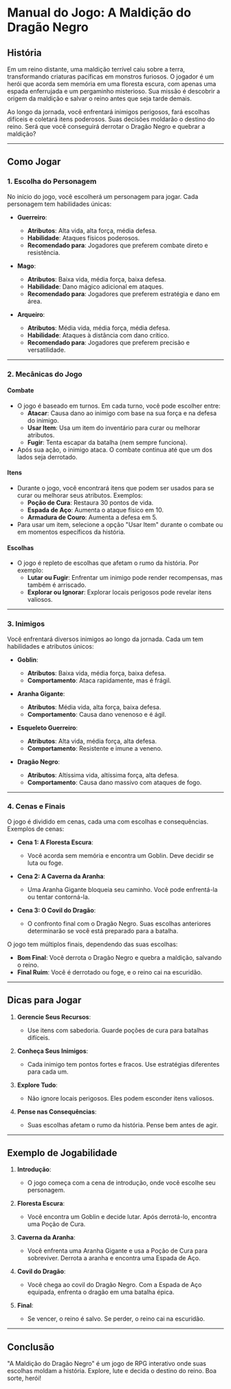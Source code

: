 # Manual do Jogo: A Maldição do Dragão Negro

## História
Em um reino distante, uma maldição terrível caiu sobre a terra, transformando criaturas pacíficas em monstros furiosos. O jogador é um herói que acorda sem memória em uma floresta escura, com apenas uma espada enferrujada e um pergaminho misterioso. Sua missão é descobrir a origem da maldição e salvar o reino antes que seja tarde demais.

Ao longo da jornada, você enfrentará inimigos perigosos, fará escolhas difíceis e coletará itens poderosos. Suas decisões moldarão o destino do reino. Será que você conseguirá derrotar o Dragão Negro e quebrar a maldição?

---

## Como Jogar

### 1. Escolha do Personagem
No início do jogo, você escolherá um personagem para jogar. Cada personagem tem habilidades únicas:

- **Guerreiro**:
  - **Atributos**: Alta vida, alta força, média defesa.
  - **Habilidade**: Ataques físicos poderosos.
  - **Recomendado para**: Jogadores que preferem combate direto e resistência.

- **Mago**:
  - **Atributos**: Baixa vida, média força, baixa defesa.
  - **Habilidade**: Dano mágico adicional em ataques.
  - **Recomendado para**: Jogadores que preferem estratégia e dano em área.

- **Arqueiro**:
  - **Atributos**: Média vida, média força, média defesa.
  - **Habilidade**: Ataques à distância com dano crítico.
  - **Recomendado para**: Jogadores que preferem precisão e versatilidade.

---

### 2. Mecânicas do Jogo

#### Combate
- O jogo é baseado em turnos. Em cada turno, você pode escolher entre:
  - **Atacar**: Causa dano ao inimigo com base na sua força e na defesa do inimigo.
  - **Usar Item**: Usa um item do inventário para curar ou melhorar atributos.
  - **Fugir**: Tenta escapar da batalha (nem sempre funciona).
- Após sua ação, o inimigo ataca. O combate continua até que um dos lados seja derrotado.

#### Itens
- Durante o jogo, você encontrará itens que podem ser usados para se curar ou melhorar seus atributos. Exemplos:
  - **Poção de Cura**: Restaura 30 pontos de vida.
  - **Espada de Aço**: Aumenta o ataque físico em 10.
  - **Armadura de Couro**: Aumenta a defesa em 5.
- Para usar um item, selecione a opção "Usar Item" durante o combate ou em momentos específicos da história.

#### Escolhas
- O jogo é repleto de escolhas que afetam o rumo da história. Por exemplo:
  - **Lutar ou Fugir**: Enfrentar um inimigo pode render recompensas, mas também é arriscado.
  - **Explorar ou Ignorar**: Explorar locais perigosos pode revelar itens valiosos.

---

### 3. Inimigos
Você enfrentará diversos inimigos ao longo da jornada. Cada um tem habilidades e atributos únicos:

- **Goblin**:
  - **Atributos**: Baixa vida, média força, baixa defesa.
  - **Comportamento**: Ataca rapidamente, mas é frágil.

- **Aranha Gigante**:
  - **Atributos**: Média vida, alta força, baixa defesa.
  - **Comportamento**: Causa dano venenoso e é ágil.

- **Esqueleto Guerreiro**:
  - **Atributos**: Alta vida, média força, alta defesa.
  - **Comportamento**: Resistente e imune a veneno.

- **Dragão Negro**:
  - **Atributos**: Altíssima vida, altíssima força, alta defesa.
  - **Comportamento**: Causa dano massivo com ataques de fogo.

---

### 4. Cenas e Finais
O jogo é dividido em cenas, cada uma com escolhas e consequências. Exemplos de cenas:

- **Cena 1: A Floresta Escura**:
  - Você acorda sem memória e encontra um Goblin. Deve decidir se luta ou foge.

- **Cena 2: A Caverna da Aranha**:
  - Uma Aranha Gigante bloqueia seu caminho. Você pode enfrentá-la ou tentar contorná-la.

- **Cena 3: O Covil do Dragão**:
  - O confronto final com o Dragão Negro. Suas escolhas anteriores determinarão se você está preparado para a batalha.

O jogo tem múltiplos finais, dependendo das suas escolhas:
- **Bom Final**: Você derrota o Dragão Negro e quebra a maldição, salvando o reino.
- **Final Ruim**: Você é derrotado ou foge, e o reino cai na escuridão.

---

## Dicas para Jogar

1. **Gerencie Seus Recursos**:
   - Use itens com sabedoria. Guarde poções de cura para batalhas difíceis.

2. **Conheça Seus Inimigos**:
   - Cada inimigo tem pontos fortes e fracos. Use estratégias diferentes para cada um.

3. **Explore Tudo**:
   - Não ignore locais perigosos. Eles podem esconder itens valiosos.

4. **Pense nas Consequências**:
   - Suas escolhas afetam o rumo da história. Pense bem antes de agir.

---

## Exemplo de Jogabilidade

1. **Introdução**:
   - O jogo começa com a cena de introdução, onde você escolhe seu personagem.

2. **Floresta Escura**:
   - Você encontra um Goblin e decide lutar. Após derrotá-lo, encontra uma Poção de Cura.

3. **Caverna da Aranha**:
   - Você enfrenta uma Aranha Gigante e usa a Poção de Cura para sobreviver. Derrota a aranha e encontra uma Espada de Aço.

4. **Covil do Dragão**:
   - Você chega ao covil do Dragão Negro. Com a Espada de Aço equipada, enfrenta o dragão em uma batalha épica.

5. **Final**:
   - Se vencer, o reino é salvo. Se perder, o reino cai na escuridão.

---

## Conclusão
"A Maldição do Dragão Negro" é um jogo de RPG interativo onde suas escolhas moldam a história. Explore, lute e decida o destino do reino. Boa sorte, herói!

